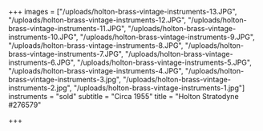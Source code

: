 +++
images = ["/uploads/holton-brass-vintage-instruments-13.JPG", "/uploads/holton-brass-vintage-instruments-12.JPG", "/uploads/holton-brass-vintage-instruments-11.JPG", "/uploads/holton-brass-vintage-instruments-10.JPG", "/uploads/holton-brass-vintage-instruments-9.JPG", "/uploads/holton-brass-vintage-instruments-8.JPG", "/uploads/holton-brass-vintage-instruments-7.JPG", "/uploads/holton-brass-vintage-instruments-6.JPG", "/uploads/holton-brass-vintage-instruments-5.JPG", "/uploads/holton-brass-vintage-instruments-4.JPG", "/uploads/holton-brass-vintage-instruments-3.jpg", "/uploads/holton-brass-vintage-instruments-2.jpg", "/uploads/holton-brass-vintage-instruments-1.jpg"]
instruments = "sold"
subtitle = "Circa 1955"
title = "Holton Stratodyne #276579"

+++
